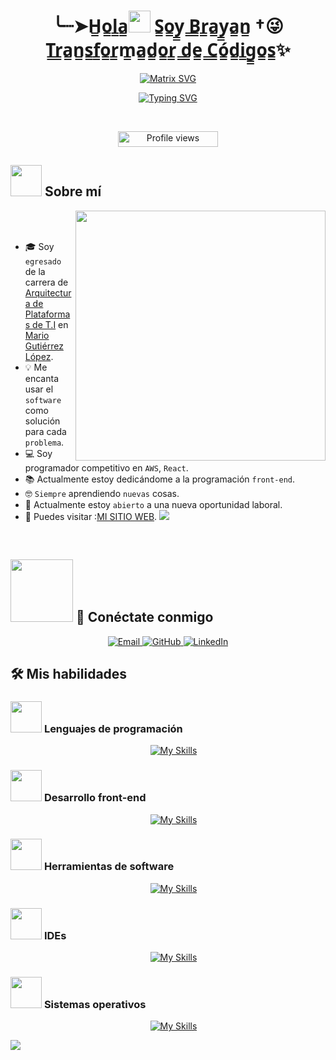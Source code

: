 
<h1 align="center"> ╰┈➤H̳o̳l̳a̳<img src="https://media.giphy.com/media/hvRJCLFzcasrR4ia7z/giphy.gif" width="35"> S̳o̳y̳ ̳B̳r̳a̳y̳a̳n̳ †😜 T̳r̳a̳n̳s̳f̳o̳r̳m̳a̳d̳o̳r̳ ̳d̳e̳ ̳C̳ó̳d̳i̳g̳o̳s̳✨</h1>
<p align="center">
  <a href="https://www.youtube.com/watch?v=SDkAGkd4NLc">
    <img src="https://raw.githubusercontent.com/rodrigograca31/rodrigograca31/master/matrix.svg" alt="Matrix SVG">
  </a>
</p>
<p align="center">
  <a href="https://github.com/DenverCoder1/readme-typing-svg">
    <img src="https://readme-typing-svg.herokuapp.com?font=Time+New+Roman&color=%23C8BE25&size=25&center=true&vCenter=true&width=600&height=100&lines=Desarrollador,+front-End;Estudiante+de+Informática;Programador+Competitivo;Siempre+Aprendiendo+Cosas+Nuevas" alt="Typing SVG">
  </a>
</p>

<br>

<p align="center"> 
  <img src="https://komarev.com/ghpvc/?username=BrayOA&label=Profile%20views&color=00FF00&style=for-the-badge" alt="Profile views" height="25px" width="160px"/>
</p>



## <picture><img src="https://github.com/7oSkaaa/7oSkaaa/blob/main/Images/about_me.gif?raw=true" width="50px"></picture> Sobre mí

<picture> <img align="right" src="https://media.giphy.com/media/Ah3zHH7hvsSB2/giphy.gif" width="400"></picture>

<br><br>

- 🎓 Soy `egresado` de la carrera de [Arquitectura de Plataformas de T.I](https://iestpmgl.edu.pe/arquitectura-de-plataformas-y-servicios-de-tecnologias-de-la-informacion/) en [Mario Gutiérrez López](https://iestpmgl.edu.pe/).
- 💡 Me encanta usar el `software` como solución para cada `problema`.
- 💻 Soy programador competitivo en `AWS`, `React`.
- 📚 Actualmente estoy dedicándome a la programación `front-end`.
- 🤓 `Siempre` aprendiendo `nuevas` cosas.
- 🤔 Actualmente estoy `abierto` a una nueva oportunidad laboral.
- 🚀 Puedes visitar :[MI SITIO WEB]().
  <img src="https://user-images.githubusercontent.com/73097560/115834477-dbab4500-a447-11eb-908a-139a6edaec5c.gif" />
<br>

## <picture> <img width="100px"> </picture> 📧 Conéctate conmigo
<p align="center">
 <a href="mailto:borconarellano@gmail.com">
    <img src="https://img.icons8.com/material-outlined/48/ffffff/email.png" class="icon" alt="Email" />
</a>
  <a href="https://github.com/BrayOA">
    <img src="https://img.icons8.com/material-outlined/48/ffffff/github.png" class="icon" alt="GitHub" />
  </a>
  <a href="https://www.linkedin.com/in/brayan-oa-112b69186/">
    <img src="https://img.icons8.com/material-outlined/48/ffffff/linkedin.png" class="icon" alt="LinkedIn" />
  </a>
</p>


## 🛠️ Mis habilidades 

### <picture> <img src="https://github.com/7oSkaaa/7oSkaaa/blob/main/Images/Programming_Languages.gif?raw=true" width="50px"> </picture> Lenguajes de programación

<p align="center">
  &emsp;
  <a href="https://skillicons.dev">
     <img alt="My Skills" src="https://skillicons.dev/icons?i=js" />
  </a>
</p>


### <picture> <img src="https://github.com/7oSkaaa/7oSkaaa/blob/main/Images/Front_End.gif?raw=true" width="50px"> </picture> Desarrollo front-end
<p align="center">
  &emsp;
  <a href="https://skillicons.dev">
    <img alt="My Skills" src="https://skillicons.dev/icons?i=html,css,js,react,typescript,tailwind,bootstrap,express,vercel,nodejs" />
  </a>
</p>


 ### <picture> <img src="https://github.com/7oSkaaa/7oSkaaa/blob/main/Images/Software_Tools.gif?raw=true" width="50px"> </picture> Herramientas de software
 
<p align="center">
  &emsp;
  <a href="https://skillicons.dev">
    <img alt="My Skills" src="https://skillicons.dev/icons?i=git,github,markdown,json" />
  </a>
</p>


 ### <picture> <img src="https://github.com/7oSkaaa/7oSkaaa/blob/main/Images/IDEs.gif?raw=true" width="50px"> </picture> IDEs
 
<p align="center">
  &emsp;
  <a href="https://skillicons.dev">
    <img alt="My Skills" src="https://skillicons.dev/icons?i=vscode,sublime" />
  </a>
</p>


 ### <picture> <img src="https://github.com/7oSkaaa/7oSkaaa/blob/main/Images/OS.gif?raw=true" width="50px"> </picture> Sistemas operativos
 
<p align="center">
  &emsp;
  <a href="https://skillicons.dev">
    <img alt="My Skills" src="https://skillicons.dev/icons?i=linux,ubuntu,windows" />
  </a>
</p>
<img src="https://user-images.githubusercontent.com/73097560/115834477-dbab4500-a447-11eb-908a-139a6edaec5c.gif" />

